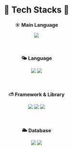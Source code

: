 <div align="center">
  
  # 🌈 Tech Stacks 🌈

  
  ### ☀️ Main Language
  <img src="https://img.shields.io/badge/Javascript-F7DF1E?style=for-the-badge&logo=javascript&logoColor=white"/>
  <br/>
  <br/>
  <br/>
  
  
  ### 🌤️ Language
  <img src="https://img.shields.io/badge/Typescript-3178C6?style=for-the-badge&logo=typescript&logoColor=white"/>
  <img src="https://img.shields.io/badge/JAVA-007396?style=for-the-badge&logo=java&logoColor=white">
  <br/>
  <br/>
  <br/>
  
  
  ### ⛅ Framework & Library
  <img src="https://img.shields.io/badge/React-61DAFB?style=for-the-badge&logo=react&logoColor=white">
  <img src="https://img.shields.io/badge/Express-000000?style=for-the-badge&logo=express&logoColor=white">
  <img src="https://img.shields.io/badge/Nest.js-E0234E?style=for-the-badge&logo=nestjs&logoColor=white">
  <br/>
  <br/>
  <br/>
  
  
  ### 🌥️ Database
  <img src="https://img.shields.io/badge/Mysql-4479A1?style=for-the-badge&logo=mysql&logoColor=white">
  <img src="https://img.shields.io/badge/Postgre-4169E1?style=for-the-badge&logo=postgresql&logoColor=white">
  <br/>
  <br/>
  <br/>
  
</div>
